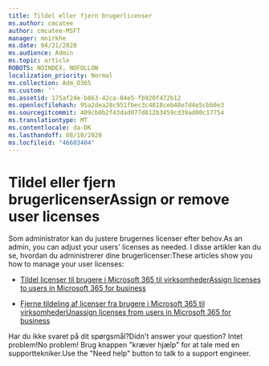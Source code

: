```yaml
---
title: Tildel eller fjern brugerlicenser
ms.author: cmcatee
author: cmcatee-MSFT
manager: mnirkhe
ms.date: 04/21/2020
ms.audience: Admin
ms.topic: article
ROBOTS: NOINDEX, NOFOLLOW
localization_priority: Normal
ms.collection: Adm_O365
ms.custom: ''
ms.assetid: 175af24e-b863-42ca-84e5-fb920f472b12
ms.openlocfilehash: 95a2dea28c951fbec3c4818ceb48e7d4e5cbb0e3
ms.sourcegitcommit: 409cb0b2f43dad077d812b3459cd39ad00c17754
ms.translationtype: MT
ms.contentlocale: da-DK
ms.lasthandoff: 08/10/2020
ms.locfileid: "46603404"
---
```

# <a name="assign-or-remove-user-licenses"></a><span data-ttu-id="a246e-102">Tildel eller fjern brugerlicenser</span><span class="sxs-lookup"><span data-stu-id="a246e-102">Assign or remove user licenses</span></span>

<span data-ttu-id="a246e-103">Som administrator kan du justere brugernes licenser efter behov.</span><span class="sxs-lookup"><span data-stu-id="a246e-103">As an admin, you can adjust your users' licenses as needed.</span></span> <span data-ttu-id="a246e-104">I disse artikler kan du se, hvordan du administrerer dine brugerlicenser:</span><span class="sxs-lookup"><span data-stu-id="a246e-104">These articles show you how to manage your user licenses:</span></span>
  
- [<span data-ttu-id="a246e-105">Tildel licenser til brugere i Microsoft 365 til virksomheder</span><span class="sxs-lookup"><span data-stu-id="a246e-105">Assign licenses to users in Microsoft 365 for business</span></span>](https://docs.microsoft.com/azure/active-directory/fundamentals/license-users-groups?context=azure/active-directory/users-groups-roles/context/ugr-context)

- [<span data-ttu-id="a246e-106">Fjerne tildeling af licenser fra brugere i Microsoft 365 til virksomheder</span><span class="sxs-lookup"><span data-stu-id="a246e-106">Unassign licenses from users in Microsoft 365 for business</span></span>](https://docs.microsoft.com/azure/active-directory/fundamentals/license-users-groups?context=azure/active-directory/users-groups-roles/context/ugr-context#remove-a-license)

<span data-ttu-id="a246e-107">Har du ikke svaret på dit spørgsmål?</span><span class="sxs-lookup"><span data-stu-id="a246e-107">Didn't answer your question?</span></span> <span data-ttu-id="a246e-108">Intet problem!</span><span class="sxs-lookup"><span data-stu-id="a246e-108">No problem!</span></span> <span data-ttu-id="a246e-109">Brug knappen "kræver hjælp" for at tale med en supporttekniker.</span><span class="sxs-lookup"><span data-stu-id="a246e-109">Use the "Need help" button to talk to a support engineer.</span></span>
